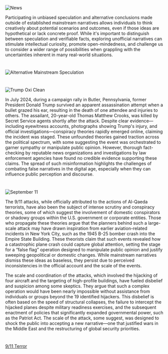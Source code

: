 ![News](https://github.com/user-attachments/assets/5c910935-f639-4b54-bc72-d193d2573ef2)

Participating in unbiased speculation and alternative conclusions made outside of established mainstream narratives allows individuals to think creatively about potential scenarios and outcomes, even if those ideas are hypothetical or lack concrete proof. While it's important to distinguish between speculation and verifiable facts, exploring unofficial narratives can stimulate intellectual curiosity, promote open-mindedness, and challenge us to consider a wider range of possibilities when grappling with the uncertainties inherent in many real-world situations.

#
![Alternative Mainstream Speculation](https://github.com/user-attachments/assets/7a956a65-c2be-44f4-a2d7-b373a0030b2a)
#

![Trump Oxi Clean](https://github.com/user-attachments/assets/14f91182-2f76-43d4-bfb6-315fb0c61466)

In July 2024, during a campaign rally in Butler, Pennsylvania, former President Donald Trump survived an apparent assassination attempt when a bullet grazed his ear, resulting in the death of one attendee and injuries to others. The assailant, 20-year-old Thomas Matthew Crooks, was killed by Secret Service agents shortly after the attack. Despite clear evidence—including eyewitness accounts, photographs showing Trump's injury, and official investigations—conspiracy theories rapidly emerged online, claiming the incident was staged. These unfounded theories gained traction across the political spectrum, with some suggesting the event was orchestrated to garner sympathy or manipulate public opinion. However, thorough fact-checking by reputable news organizations and investigations by law enforcement agencies have found no credible evidence supporting these claims. The spread of such misinformation highlights the challenges of combating false narratives in the digital age, especially when they can influence public perception and discourse.

#

![September 11](https://github.com/user-attachments/assets/fb93f307-a039-45e3-a18b-7f40358566ea)

The 9/11 attacks, while officially attributed to the actions of Al-Qaeda terrorists, have also been the subject of intense scrutiny and conspiracy theories, some of which suggest the involvement of domestic conspirators or shadowy groups within the U.S. government or corporate entities. Those who propagate these theories argue that the planners behind such a large-scale attack may have drawn inspiration from earlier aviation-related incidents in New York City, such as the 1945 B-25 bomber crash into the Empire State Building. These theorists claim that such events revealed how a catastrophic plane crash could capture global attention, setting the stage for a “false flag” operation designed to manipulate public opinion and justify sweeping geopolitical or domestic changes. While mainstream narratives dismiss these ideas as baseless, they persist due to perceived inconsistencies in the official account and the scale of the events.

The scale and coordination of the attacks, which involved the hijacking of four aircraft and the targeting of high-profile buildings, have fueled disbelief and suspicion among some skeptics. They argue that such a complex operation would have been nearly impossible without assistance from individuals or groups beyond the 19 identified hijackers. This disbelief is often based on the speed of structural collapses, the failure to intercept the hijacked planes despite military readiness exercises, and the subsequent enactment of policies that significantly expanded governmental power, such as the Patriot Act. The scale of the attack, some suggest, was designed to shock the public into accepting a new narrative—one that justified wars in the Middle East and the restructuring of global security priorities.

#

[9/11 Terror](https://chatgpt.com/g/g-6751ccb0f6a881919f1917be05de6cee-9-11-terror)
